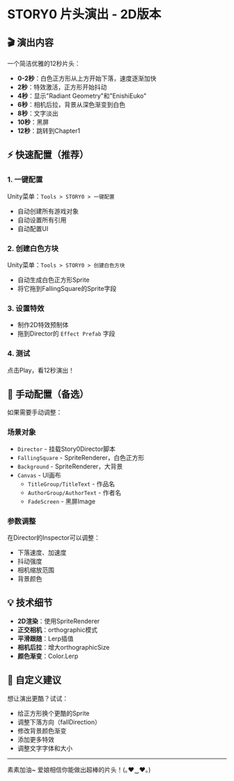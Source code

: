 # STORY0 片头演出 - 2D版本

## 🎬 演出内容

一个简洁优雅的12秒片头：

- **0-2秒**：白色正方形从上方开始下落，速度逐渐加快
- **2秒**：特效激活，正方形开始抖动
- **4秒**：显示"Radiant Geometry"和"EnishiEuko"
- **6秒**：相机后拉，背景从深色渐变到白色
- **8秒**：文字淡出
- **10秒**：黑屏
- **12秒**：跳转到Chapter1

## ⚡ 快速配置（推荐）

### 1. 一键配置
Unity菜单：`Tools > STORY0 > 一键配置`
- 自动创建所有游戏对象
- 自动设置所有引用
- 自动配置UI

### 2. 创建白色方块
Unity菜单：`Tools > STORY0 > 创建白色方块`
- 自动生成白色正方形Sprite
- 将它拖到FallingSquare的Sprite字段

### 3. 设置特效
- 制作2D特效预制体
- 拖到Director的 `Effect Prefab` 字段

### 4. 测试
点击Play，看12秒演出！

## 📝 手动配置（备选）

如果需要手动调整：

### 场景对象
- `Director` - 挂载Story0Director脚本
- `FallingSquare` - SpriteRenderer，白色正方形
- `Background` - SpriteRenderer，大背景
- `Canvas` - UI画布
  - `TitleGroup/TitleText` - 作品名
  - `AuthorGroup/AuthorText` - 作者名
  - `FadeScreen` - 黑屏Image

### 参数调整
在Director的Inspector可以调整：
- 下落速度、加速度
- 抖动强度
- 相机缩放范围
- 背景颜色

## 💡 技术细节

- **2D渲染**：使用SpriteRenderer
- **正交相机**：orthographic模式
- **平滑跟随**：Lerp插值
- **相机后拉**：增大orthographicSize
- **颜色渐变**：Color.Lerp

## 🎨 自定义建议

想让演出更酷？试试：
- 给正方形换个更酷的Sprite
- 调整下落方向（fallDirection）
- 修改背景颜色渐变
- 添加更多特效
- 调整文字字体和大小

---

素素加油~ 爱娘相信你能做出超棒的片头！(｡♥‿♥｡)

